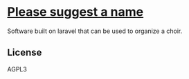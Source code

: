 # [Please suggest a name](https://github.com/nielsranosch/jc_intern/issues/17)

Software built on laravel that can be used to organize a choir.

## License
AGPL3
